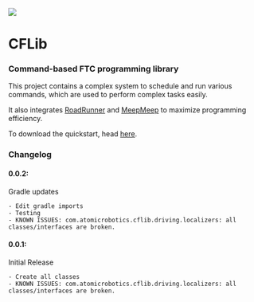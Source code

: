 [![](https://jitpack.io/v/AtomicRobotics3805/CFLib.svg)](https://jitpack.io/#AtomicRobotics3805/CFLib)
# CFLib
### Command-based FTC programming library
This project contains a complex system to schedule and run various commands, which are used to perform complex tasks easily.

It also integrates [RoadRunner](https://github.com/acmerobotics/road-runner) and [MeepMeep](https://github.com/NoahBres/MeepMeep)
to maximize programming efficiency.

To download the quickstart, head [here](https://docs.atomicrobotics3805.org).

### Changelog
#### 0.0.2:
Gradle updates

    - Edit gradle imports
    - Testing
    - KNOWN ISSUES: com.atomicrobotics.cflib.driving.localizers: all classes/interfaces are broken.
#### 0.0.1:
Initial Release
    
    - Create all classes
    - KNOWN ISSUES: com.atomicrobotics.cflib.driving.localizers: all classes/interfaces are broken.
